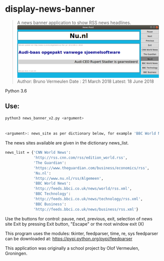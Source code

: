# display-news-banner
> A news banner application to show RSS news headlines.
![](news_banner_screen_shot.png)
Author: Bruno Vermeulen
Date  : 21 March 2018 
Latest: 18 June 2018

Python 3.6
## Use: 
```sh
python3 news_banner_v2.py <argument>


<argument>: news_site as per dictionary below, for example 'BBC World News'
```
The news sites available are given in the dictionary news_list.

```sh
news_list = {'CNN World News':
             'http://rss.cnn.com/rss/edition_world.rss',
             'The Guardian':
             'https://www.theguardian.com/business/economics/rss',
             'Nu.nl':
             'http://www.nu.nl/rss/Algemeen',
             'BBC World News':
             'http://feeds.bbci.co.uk/news/world/rss.xml',
             'BBC Technology':
             'http://feeds.bbci.co.uk/news/technology/rss.xml',
             'BBC Business':
             'http://feeds.bbci.co.uk/news/business/rss.xml'}
```
Use the buttons for control: pause, next, previous, exit, selection of news site
Exit by pressing Exit button, "Escape" or the root window exit (X)

This program uses the modules: tkinter, feedparser, time, re, sys
feedparser can be downloaded at: https://pypi.python.org/pypi/feedparser

This application was originally a school project by Olof Vermeulen, Groningen.
